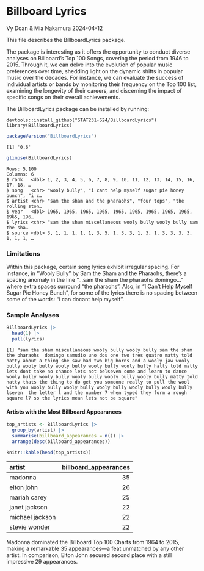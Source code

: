 # Billboard Lyrics
Vy Doan & Mia Nakamura
2024-04-12

This file describes the BillboardLyrics package.

The package is interesting as it offers the opportunity to conduct
diverse analyses on Billboard’s Top 100 Songs, covering the period from
1946 to 2015. Through it, we can delve into the evolution of popular
music preferences over time, shedding light on the dynamic shifts in
popular music over the decades. For instance, we can evaluate the
success of individual artists or bands by monitoring their frequency on
the Top 100 list, examining the longevity of their careers, and
discerning the impact of specific songs on their overall achievements.

The BillboardLyrics package can be installed by running:

    devtools::install_github("STAT231-S24/BillboardLyrics")
    library(BillboardLyrics)

``` r
packageVersion("BillboardLyrics")
```

    [1] '0.6'

``` r
glimpse(BillboardLyrics)
```

    Rows: 5,100
    Columns: 6
    $ rank   <dbl> 1, 2, 3, 4, 5, 6, 7, 8, 9, 10, 11, 12, 13, 14, 15, 16, 17, 18, …
    $ song   <chr> "wooly bully", "i cant help myself sugar pie honey bunch", "i c…
    $ artist <chr> "sam the sham and the pharaohs", "four tops", "the rolling ston…
    $ year   <dbl> 1965, 1965, 1965, 1965, 1965, 1965, 1965, 1965, 1965, 1965, 196…
    $ lyrics <chr> "sam the sham miscellaneous wooly bully wooly bully sam the sha…
    $ source <dbl> 3, 1, 1, 1, 1, 1, 3, 5, 1, 3, 3, 1, 3, 1, 3, 3, 3, 3, 1, 1, 1, …

### **Limitations**

Within this package, certain song lyrics exhibit irregular spacing. For
instance, in “Wooly Bully” by Sam the Sham and the Pharaohs, there’s a
spacing anomaly in the line “…sam the sham the pharaohs domingo…” where
extra spaces surround “the pharaohs”. Also, in “I Can’t Help Myself
Sugar Pie Honey Bunch”, for some of the lyrics there is no spacing
between some of the words: “i can docant help myself”.

### **Sample Analyses**

``` r
BillboardLyrics |>
  head(1) |>
  pull(lyrics)
```

    [1] "sam the sham miscellaneous wooly bully wooly bully sam the sham  the pharaohs  domingo samudio uno dos one two tres quatro matty told hatty about a thing she saw had two big horns and a wooly jaw wooly bully wooly bully wooly bully wooly bully wooly bully hatty told matty lets dont take no chance lets not belseven come and learn to dance wooly bully wooly bully wooly bully wooly bully wooly bully matty told hatty thats the thing to do get you someone really to pull the wool with you wooly bully wooly bully wooly bully wooly bully wooly bully lseven  the letter l and the number 7 when typed they form a rough square l7 so the lyrics mean lets not be square"

#### Artists with the Most Billboard Appearances

``` r
top_artists <- BillboardLyrics |>
  group_by(artist) |>
  summarise(billboard_appearances = n()) |>
  arrange(desc(billboard_appearances))

knitr::kable(head(top_artists))
```

| artist          | billboard_appearances |
|:----------------|----------------------:|
| madonna         |                    35 |
| elton john      |                    26 |
| mariah carey    |                    25 |
| janet jackson   |                    22 |
| michael jackson |                    22 |
| stevie wonder   |                    22 |

Madonna dominated the Billboard Top 100 Charts from 1964 to 2015, making
a remarkable 35 appearances—a feat unmatched by any other artist. In
comparison, Elton John secured second place with a still impressive 29
appearances.

